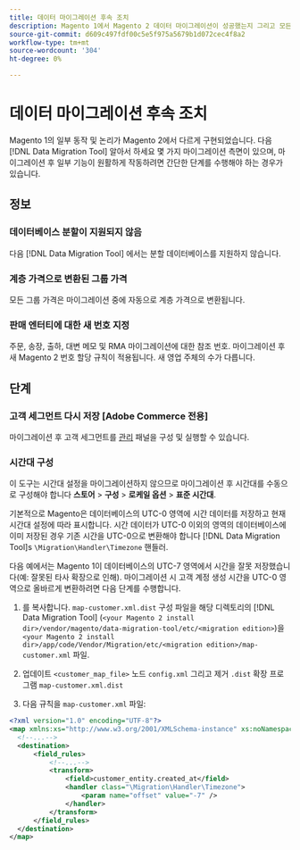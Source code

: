 ```yaml
---
title: 데이터 마이그레이션 후속 조치
description: Magento 1에서 Magento 2 데이터 마이그레이션이 성공했는지 그리고 모든 기능이 예상대로 작동하는지 확인하는 방법을 알아봅니다.
source-git-commit: d609c497fdf00c5e5f975a5679b1d072cec4f8a2
workflow-type: tm+mt
source-wordcount: '304'
ht-degree: 0%

---
```



# 데이터 마이그레이션 후속 조치

Magento 1의 일부 동작 및 논리가 Magento 2에서 다르게 구현되었습니다. 다음 [!DNL Data Migration Tool] 알아서 하세요 몇 가지 마이그레이션 측면이 있으며, 마이그레이션 후 일부 기능이 원활하게 작동하려면 간단한 단계를 수행해야 하는 경우가 있습니다.

## 정보

### 데이터베이스 분할이 지원되지 않음

다음 [!DNL Data Migration Tool] 에서는 분할 데이터베이스를 지원하지 않습니다.

### 계층 가격으로 변환된 그룹 가격

모든 그룹 가격은 마이그레이션 중에 자동으로 계층 가격으로 변환됩니다.

### 판매 엔터티에 대한 새 번호 지정

주문, 송장, 출하, 대변 메모 및 RMA 마이그레이션에 대한 참조 번호. 마이그레이션 후 새 Magento 2 번호 할당 규칙이 적용됩니다. 새 영업 주체의 수가 다릅니다.

## 단계

### 고객 세그먼트 다시 저장 [Adobe Commerce 전용]

마이그레이션 후 고객 세그먼트를 [관리](https://glossary.magento.com/admin) 패널을 구성 및 실행할 수 있습니다.

### 시간대 구성

이 도구는 시간대 설정을 마이그레이션하지 않으므로 마이그레이션 후 시간대를 수동으로 구성해야 합니다 **스토어** > **구성** > **로케일 옵션** > **표준 시간대**.

기본적으로 Magento은 데이터베이스의 UTC-0 영역에 시간 데이터를 저장하고 현재 시간대 설정에 따라 표시합니다. 시간 데이터가 UTC-0 이외의 영역의 데이터베이스에 이미 저장된 경우 기존 시간을 UTC-0으로 변환해야 합니다 [!DNL Data Migration Tool]s `\Migration\Handler\Timezone` 핸들러.

다음 예에서는 Magento 1이 데이터베이스의 UTC-7 영역에서 시간을 잘못 저장했습니다(예: 잘못된 타사 확장으로 인해). 마이그레이션 시 고객 계정 생성 시간을 UTC-0 영역으로 올바르게 변환하려면 다음 단계를 수행합니다.

1. 를 복사합니다. `map-customer.xml.dist` 구성 파일을 해당 디렉토리의 [!DNL Data Migration Tool] (`<your Magento 2 install dir>/vendor/magento/data-migration-tool/etc/<migration edition>`)을 `<your Magento 2 install dir>/app/code/Vendor/Migration/etc/<migration edition>/map-customer.xml` 파일.

1. 업데이트 `<customer_map_file>` 노드 `config.xml` 그리고 제거 `.dist` 확장 프로그램 `map-customer.xml.dist`

1. 다음 규칙을 `map-customer.xml` 파일:

```xml
<?xml version="1.0" encoding="UTF-8"?>
<map xmlns:xs="http://www.w3.org/2001/XMLSchema-instance" xs:noNamespaceSchemaLocation="../map.xsd">
  <!--...-->
  <destination>
      <field_rules>
          <!--...-->
          <transform>
              <field>customer_entity.created_at</field>
              <handler class="\Migration\Handler\Timezone">
                  <param name="offset" value="-7" />
              </handler>
          </transform>
      </field_rules>
  </destination>
</map>
```
